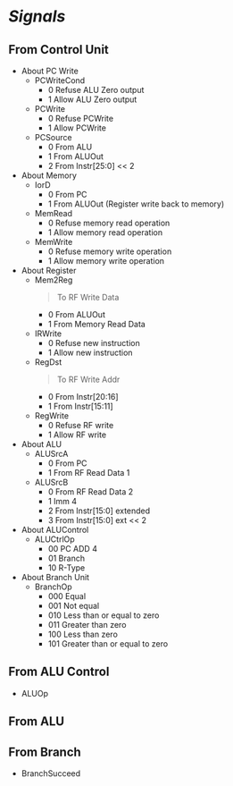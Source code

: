 # *Signals*

## From Control Unit

- About PC Write
    - PCWriteCond
        - 0 Refuse ALU Zero output
        - 1 Allow ALU Zero output
    - PCWrite
        - 0 Refuse PCWrite
        - 1 Allow PCWrite
    - PCSource
        - 0 From ALU
        - 1 From ALUOut
        - 2 From Instr[25:0] << 2
- About Memory
    - IorD
        - 0 From PC
        - 1 From ALUOut (Register write back to memory)
    - MemRead
        - 0 Refuse memory read operation
        - 1 Allow memory read operation
    - MemWrite
        - 0 Refuse memory write operation
        - 1 Allow memory write operation
- About Register
    - Mem2Reg
        > To RF Write Data
        - 0 From ALUOut
        - 1 From Memory Read Data
    - IRWrite
        - 0 Refuse new instruction
        - 1 Allow new instruction
    - RegDst
        > To RF Write Addr
        - 0 From Instr[20:16]
        - 1 From Instr[15:11]
    - RegWrite
        - 0 Refuse RF write
        - 1 Allow RF write
- About ALU
    - ALUSrcA
        - 0 From PC
        - 1 From RF Read Data 1
    - ALUSrcB
        - 0 From RF Read Data 2
        - 1 Imm 4
        - 2 From Instr[15:0] extended
        - 3 From Instr[15:0] ext << 2
- About ALUControl
    - ALUCtrlOp
        - 00 PC ADD 4
        - 01 Branch
        - 10 R-Type
- About Branch Unit
    - BranchOp
        - 000 Equal
        - 001 Not equal
        - 010 Less than or equal to zero
        - 011 Greater than zero
        - 100 Less than zero
        - 101 Greater than or equal to zero

## From ALU Control

- ALUOp

## From ALU

## From Branch

- BranchSucceed